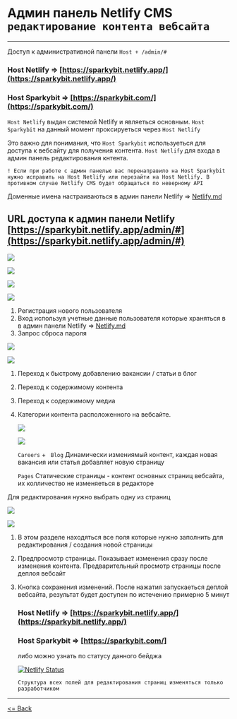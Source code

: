# Админ панель Netlify CMS `редактирование контента вебсайта`

------

Доступ к административной панели  `Host + /admin/#`

### Host Netlify => [https://sparkybit.netlify.app/](https://sparkybit.netlify.app/)

### Host Sparkybit => [https://sparkybit.com/](https://sparkybit.com/)

`Host Netlify` выдан системой Netlify и являеться основным. `Host Sparkybit`  на данный момент проксируеться через `Host Netlify` 

Это важно для понимания, что `Host Sparkybit` используеться для доступа к вебсайту для получения контента. `Host Netlify` для входа в админ панель редактирования кнтента. 

```
! Если при работе с админ панелью вас перенаправило на Host Sparkybit нужно исправить на Host Netlify или перезайти на Host Netlify. В противном случае Netlify CMS будет обращаться по неверному API 

```

Доменные имена настраиваються в админ панели Netlify => [Netlify.md](C:\Users\Admin\OneDrive\Desktop\manual\netlify.md)

## URL доступа к админ панели Netlify [https://sparkybit.netlify.app/admin/#](https://sparkybit.netlify.app/admin/#)

![](https://github.com/AndrewSchastlivcev/Netlify-doc/blob/master/images/login_admin.png)

![](images\login_admin.png)

![](https://github.com/AndrewSchastlivcev/Netlify-doc/blob/master/images/Login_admin2.png)

![](.\images\Login_admin2.png)

1. Регистрация нового пользователя 
2. Вход используя учетные данные пользователя  которые храняться в  в админ панели Netlify => [Netlify.md](https://github.com/AndrewSchastlivcev/Netlify-doc/blob/master/netlify.md)
3. Запрос сброса пароля

![](https://github.com/AndrewSchastlivcev/Netlify-doc/blob/master/images/editor.png)

![](.\images\editor.png)

1. Переход к быстрому добавлению вакансии / статьи в блог

2. Переход к содержимому контента 

3. Переход к содержимому медиа

4. Категории контента расположенного на вебсайте. 

   ![](https://github.com/AndrewSchastlivcev/Netlify-doc/blob/master/images/pages.png)

   ![](.\images\pages.png)
   
   `Careers` + ` Blog` Динамически измениямый контент, каждая новая вакансия или статья добавляет новую страницу
   
   `Pages` Статические страницы - контент основных страниц вебсайта, их колличество не изменяеться в редакторе 

Для редактирования нужно выбрать одну из страниц

![](https://github.com/AndrewSchastlivcev/Netlify-doc/blob/master/images/content.png)

![](.\images\content.png)

1. В этом разделе находяться все поля которые нужно заполнить для редактирования / создания новой страницы

2. Предпросмотр страницы. Показывает изменения сразу после изменения контента. Предварительный просмотр страницы после деплоя вебсайт

3. Кнопка сохранения изменений. После нажатия запускаеться деплой вебсайта, результат будет доступен по истечению примерно 5 минут 

   ### Host Netlify => [https://sparkybit.netlify.app/](https://sparkybit.netlify.app/)

   ### Host Sparkybit => [https://sparkybit.com/]

   либо можно узнать по статусу данного бейджа
   
   
   
   [![Netlify Status](https://api.netlify.com/api/v1/badges/21983560-bab7-479d-a137-5751ac6f11f4/deploy-status)](https://app.netlify.com/sites/sparkybit/deploys)
   
   
   
   
   
   ```
   Структура всех полей для редактирования страниц изменяться только разработчиком
   ```

------

[<= Back](https://github.com/AndrewSchastlivcev/Netlify-doc/blob/master/readme.md)
